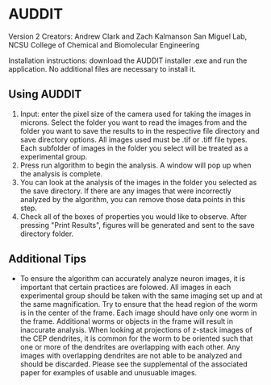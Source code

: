 # AUDDIT

Version 2
Creators: Andrew Clark and Zach Kalmanson
San Miguel Lab, NCSU College of Chemical and Biomolecular Engineering 

Installation instructions: download the AUDDIT installer .exe and run the application. No additional files are necessary to install it. 

Using AUDDIT 
---------------
1. Input: enter the pixel size of the camera used for taking the images in microns. Select the folder you want to read the images from and the folder you want to save the results to in the respective file directory and save directory options. All images used must be .tif or .tiff file types. Each subfolder of images in the folder you select will be treated as a experimental group. 
2. Press run algorithm to begin the analysis. A window will pop up when the analysis is complete. 
3. You can look at the analysis of the images in the folder you selected as the save directory. If there are any images that were incorrectly analyzed by the algorithm, you can remove those data points in this step. 
4. Check all of the boxes of properties you would like to observe. After pressing "Print Results", figures will be generated and sent to the save directory folder. 

Additional Tips
---------------
- To ensure the algorithm can accurately analyze neuron images, it is important that certain practices are folowed. 
All images in each experimental group should be taken with the same imaging set up and at the same magnification. 
Try to ensure that the head region of the worm is in the center of the frame. 
Each image should have only one worm in the frame. Additional worms or objects in the frame will result in inaccurate analysis. 
When looking at projections of z-stack images of the CEP dendrites, it is common for the worm to be oriented such that one or more of the dendrites are overlapping with each other. Any images with overlapping dendrites are not able to be analyzed and should be discarded. 
Please see the supplemental of the associated paper for examples of usable and unusuable images. 
